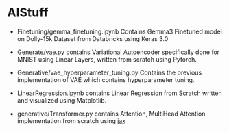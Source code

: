 # AIStuff

- Finetuning/gemma_finetuning.ipynb Contains Gemma3 Finetuned model on Dolly-15k Dataset from Databricks using Keras 3.0

- Generate/vae.py contains Variational Autoencoder specifically done for MNIST using Linear Layers, written from scratch using Pytorch.

- Generative/vae_hyperparameter_tuning.py Contains the previous implementation of VAE which contains hyperparameter tuning.

- LinearRegression.ipynb contains Linear Regression from Scratch written and visualized using Matplotlib.

- generative/Transformer.py contains Attention, MultiHead Attention implementation from scratch using [jax](https://github.com/jax-ml/jax)
